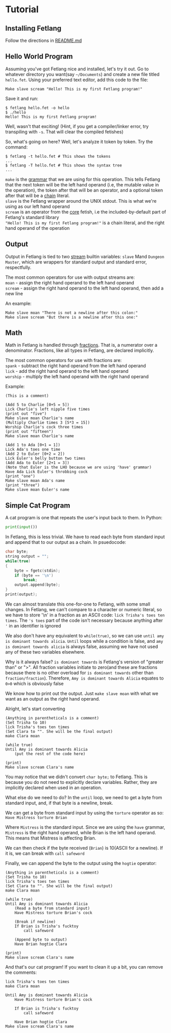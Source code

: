 # Tutorial

## Installing Fetlang

Follow the directions in [README.md](../README.md)  

## Hello World Program

Assuming you've got Fetlang nice and installed, let's try it out.
Go to whatever directory you want(say `~/Documents`) and create a new file
titled `hello.fet`. Using your preferred text editor, add this code to the file:  

    Make slave scream "Hello! This is my first Fetlang program!"
    
Save it and run:

    $ fetlang hello.fet -o hello
    $ ./hello
    Hello! This is my first Fetlang program!
    
Well, wasn't that exciting! (Hint, if you get a compiler/linker error, try transpiling with `-s`. That will clear the compiled fetishes)  

So, what's going on here? Well, let's analyze it token by token. Try the command:

    $ fetlang -t hello.fet # This shows the tokens
    ...
    $ fetlang -T hello.fet # This shows the syntax tree
    ...

`make` is the [grammar](grammar.md) that we are using for this operation. This tells Fetlang that the next token
will be the left hand operand (i.e, the mutable value in the operation),
the token after that will be an operator, and a optional token after that will be a [chain](types.md) literal.  
`slave` is the Fetlang wrapper around the UNIX stdout. This is what we're using as our left hand operand  
`scream` is an operator from the [core](reference/core.md) fetish, i.e the included-by-default part of
Fetlang's standard library  
`"Hello! This is my first Fetlang program!"` is a chain literal, and the right hand operand of the operation

## Output

Output in Fetlang is tied to two [stream](types.md) builtin variables: `slave`
Mand `Dungeon Master`, which are wrappers for standard output and standard
error, respectfully.  

The most common operators for use with output streams are:  
`moan` - assign the right hand operand to the left hand operand  
`scream` - assign the right hand operand to the left hand operand, then add a new line  

An example:  
```
Make slave moan "There is not a newline after this colon:"
Make slave scream "But there is a newline after this one:"
```

## Math
Math in Fetlang is handled through [fractions](types.md). That is,
a numerator over a denominator. Fractions, like all types in Fetlang,
are declared implicitly.  

The most common operators for use with fractions are:  
`spank` - subtract the right hand operand from the left hand operand  
`lick` - add the right hand operand to the left hand operand  
`worship` - multiply the left hand operand with the right hand operand  

Example:
```
(This is a comment)

(Add 5 to Charlie [0+5 = 5])
Lick Charlie's left nipple five times
(print out "five")
Make slave moan Charlie's name
(Multiply Charlie times 3 [5*3 = 15])
Worship Charlie's cock three times
(print out "fifteen")
Make slave moan Charlie's name

(Add 1 to Ada [0+1 = 1])
Lick Ada's toes one time
(Add 2 to Euler [0+2 = 2])
Lick Euler's belly button two times
(Add Ada to Euler [2+1 = 3])
(Note that Euler is the LHO because we are using 'have' grammar)
Have Ada Lick Euler's throbbing cock
(print "one")
Make slave moan Ada's name
(print "three")
Make slave moan Euler's name
```

## Simple Cat Program

A cat program is one that repeats the user's input back to them. In Python:
```python
print(input())
```

In Fetlang, this is less trivial. We have to read each byte from standard input
and append that to our output as a chain. In psuedocode:

```C
char byte;
string output = "";
while(true)
{
	byte = fgetc(stdin);
	if (byte == '\n')
		break;
	output.append(byte);
}
print(output);
```

We can almost translate this one-for-one to Fetlang, with some small changes.
In Fetlang, we can't compare to a character or numeric literal, so we have to
store '\n' in a fraction as an ASCII code: `lick Trisha's toes ten times`. The
`'s toes` part of the code isn't necessary because anything after `'` in an
identifier is ignored  

We also don't have any equivalent to `while(true)`, so we can use `until amy is
dominant towards alicia`. `Until` loops while a condition is false, and `amy is
dominant towards alicia` is always false, assuming we have not used any of
these two variables elsewhere.  

Why is it always false? `is dominant towards` is Fetlang's
version of "greater than" or ">". All fraction variables initiate to zero(and
these are fractions because there is no other overload for `is dominant
towards` other than `fraction/fraction`). Therefore, `Amy is dominant towards
Alicia` equates to `0>0` which is obviously false  

We know how to print out the output. Just `make slave moan` with what we want as an output as the right hand operand.

Alright, let's start converting
```
(Anything in parentheticals is a comment)
(Set Trisha to 10)
lick Trisha's toes ten times
(Set Clara to "". She will be the final output)
make Clara moan

(while true)
Until Amy is dominant towards Alicia
	(put the rest of the code here)

(print)
Make slave scream Clara's name
```

You may notice that we didn't convert `char byte;` to Fetlang. This is because
you do not need to explicitly declare variables. Rather, they are implicitly
declared when used in an operation.  

What else do we need to do? In the `until` loop, we need to get a byte from standard input, and, if that byte is a newline, break.  

We can get a byte from standard input by using the `torture` operator as so:  
`Have Mistress torture Brian`  

Where `Mistress` is the standard input. Since we are using the `have` grammar, `Mistress` is the right hand operand, while Brian is the left hand operand. This means that Mistress is affecting Brian.  

We can then check if the byte received (`Brian`) is 10(ASCII for a newline). If it is, we can break with `call safeword`  

Finally, we can append the byte to the output using the `hogtie` operator: 

```
(Anything in parentheticals is a comment)
(Set Trisha to 10)
lick Trisha's toes ten times
(Set Clara to "". She will be the final output)
make Clara moan

(while true)
Until Amy is dominant towards Alicia
	(Read a byte from standard input)
	Have Mistress torture Brian's cock

	(Break if newline)
	If Brian is Trisha's fucktoy
		call safeword

	(Append byte to output)
	Have Brian hogtie Clara

(print)
Make slave scream Clara's name
```  

And that's our cat program! If you want to clean it up a bit, you can remove the comments:  
```
lick Trisha's toes ten times
make Clara moan

Until Amy is dominant towards Alicia
	Have Mistress torture Brian's cock
	
	If Brian is Trisha's fucktoy
		call safeword

	Have Brian hogtie Clara
Make slave scream Clara's name
```
